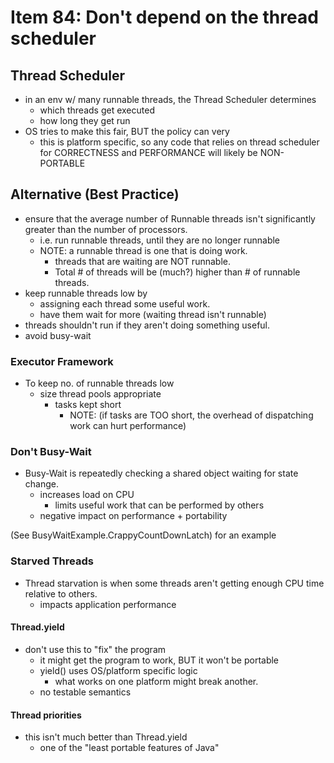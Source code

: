 # Item 84: Don't depend on the thread scheduler

## Thread Scheduler
- in an env w/ many runnable threads, the Thread Scheduler determines
    - which threads get executed
    - how long they get run
- OS tries to make this fair, BUT the policy can very
    - this is platform specific, so any code that relies on thread
    scheduler for CORRECTNESS and PERFORMANCE will likely be NON-PORTABLE
    
## Alternative (Best Practice)
- ensure that the average number of Runnable threads isn't significantly
greater than the number of processors. 
    - i.e. run runnable threads, until they are no longer runnable
    - NOTE: a runnable thread is one that is doing work. 
        - threads that are waiting are NOT runnable. 
        - Total # of threads will be (much?) higher than # of 
        runnable threads. 
- keep runnable threads low by
    - assigning each thread some useful work.
    - have them wait for more (waiting thread isn't runnable)
- threads shouldn't run if they aren't doing something useful.
- avoid busy-wait


### Executor Framework
- To keep no. of runnable threads low
    - size thread pools appropriate
        - tasks kept short
            - NOTE: (if tasks are TOO short, the overhead of dispatching 
            work can hurt performance)
    

### Don't Busy-Wait
- Busy-Wait is repeatedly checking a shared object waiting for state change.
    - increases load on CPU
        - limits useful work that can be performed by others 
    - negative impact on performance + portability

(See BusyWaitExample.CrappyCountDownLatch) for an example <br> 
     
### Starved Threads
- Thread starvation is when some threads aren't getting enough CPU
time relative to others.
    - impacts application performance

#### Thread.yield
- don't use this to "fix" the program
    - it might get the program to work, BUT it won't be portable
    - yield() uses OS/platform specific logic
        - what works on one platform might break another. 
    - no testable semantics
    
#### Thread priorities
- this isn't much better than Thread.yield
    - one of the "least portable features of Java"

    
    



    